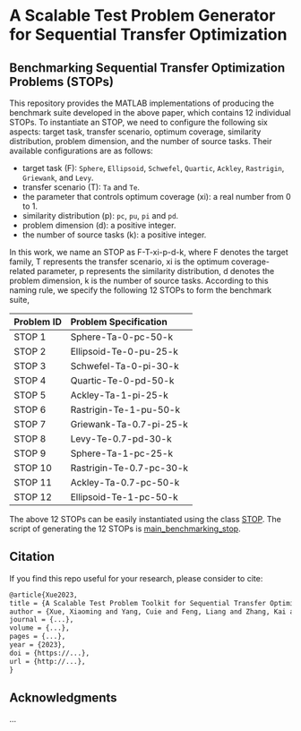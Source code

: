# A Scalable Test Problem Generator for Sequential Transfer Optimization

## Benchmarking Sequential Transfer Optimization Problems (STOPs)

This repository provides the MATLAB implementations of producing the benchmark suite developed in the above paper, which contains 12 individual STOPs. To instantiate an STOP, we need to configure the following six aspects: target task, transfer scenario, optimum coverage, similarity distribution, problem dimension, and the number of source tasks. Their available configurations are as follows:

* target task (F): `Sphere`, `Ellipsoid`, `Schwefel`, `Quartic`, `Ackley`, `Rastrigin`, `Griewank`, and `Levy`.
* transfer scenario (T): `Ta` and `Te`.
* the parameter that controls optimum coverage (xi): a real number from 0 to 1.
* similarity distribution (p): `pc`, `pu`, `pi` and `pd`.
* problem dimension (d): a positive integer.
* the number of source tasks (k): a positive integer.

In this work, we name an STOP as F-T-xi-p-d-k, where F denotes the target family, T represents the transfer scenario, xi is the optimum coverage-related parameter, p represents the similarity distribution, d denotes the problem dimension, k is the number of source tasks. According to this naming rule, we specify the following 12 STOPs to form the benchmark suite,


|Problem ID|Problem Specification|
|:-|:-|
|STOP 1|Sphere-Ta-0-pc-50-k|
|STOP 2|Ellipsoid-Te-0-pu-25-k|
|STOP 3|Schwefel-Ta-0-pi-30-k|
|STOP 4|Quartic-Te-0-pd-50-k|
|STOP 5|Ackley-Ta-1-pi-25-k|
|STOP 6|Rastrigin-Te-1-pu-50-k|
|STOP 7|Griewank-Ta-0.7-pi-25-k|
|STOP 8|Levy-Te-0.7-pd-30-k|
|STOP 9|Sphere-Ta-1-pc-25-k|
|STOP 10|Rastrigin-Te-0.7-pc-30-k|
|STOP 11|Ackley-Ta-0.7-pc-50-k|
|STOP 12|Ellipsoid-Te-1-pc-50-k|

The above 12 STOPs can be easily instantiated using the class [STOP](https://github.com/XmingHsueh/STOP/blob/main/utils/STOP.m). The script of generating the 12 STOPs is [main_benchmarking_stop](https://github.com/XmingHsueh/STOP/blob/main/main_benchmarking_stop.m).


## Citation

If you find this repo useful for your research, please consider to cite:
```latex
@article{Xue2023,
title = {A Scalable Test Problem Toolkit for Sequential Transfer Optimization},
author = {Xue, Xiaoming and Yang, Cuie and Feng, Liang and Zhang, Kai and Song, Linqi and Tan, Kay Chen}
journal = {...},
volume = {...},
pages = {...},
year = {2023},
doi = {https://...},
url = {http://...},
}
```

## Acknowledgments

...
